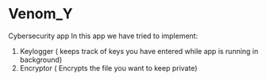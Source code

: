 # Venom_Y
Cybersecurity app
In this app we have tried to implement:
  1. Keylogger ( keeps track of keys you have entered while app is running in background)
  2. Encryptor ( Encrypts the file you want to keep private)
